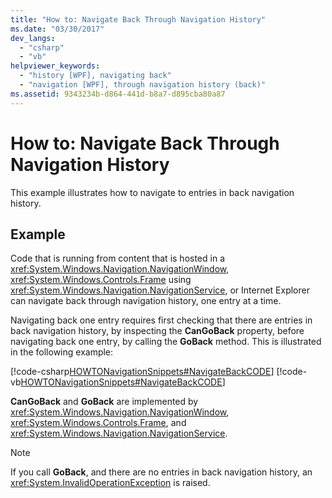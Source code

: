 ```yaml
---
title: "How to: Navigate Back Through Navigation History"
ms.date: "03/30/2017"
dev_langs: 
  - "csharp"
  - "vb"
helpviewer_keywords: 
  - "history [WPF], navigating back"
  - "navigation [WPF], through navigation history (back)"
ms.assetid: 9343234b-d864-441d-b8a7-d895cba80a87
---
```

# How to: Navigate Back Through Navigation History
This example illustrates how to navigate to entries in back navigation history.  
  
## Example  
 Code that is running from content that is hosted in a <xref:System.Windows.Navigation.NavigationWindow>, <xref:System.Windows.Controls.Frame> using <xref:System.Windows.Navigation.NavigationService>, or Internet Explorer can navigate back through navigation history, one entry at a time.  
  
 Navigating back one entry requires first checking that there are entries in back navigation history, by inspecting the **CanGoBack** property, before navigating back one entry, by calling the **GoBack** method. This is illustrated in the following example:  
  
 [!code-csharp[HOWTONavigationSnippets#NavigateBackCODE](~/samples/snippets/csharp/VS_Snippets_Wpf/HOWTONavigationSnippets/CSharp/HomePage.xaml.cs#navigatebackcode)]
 [!code-vb[HOWTONavigationSnippets#NavigateBackCODE](~/samples/snippets/visualbasic/VS_Snippets_Wpf/HOWTONavigationSnippets/visualbasic/homepage.xaml.vb#navigatebackcode)]  
  
 **CanGoBack** and **GoBack** are implemented by <xref:System.Windows.Navigation.NavigationWindow>, <xref:System.Windows.Controls.Frame>, and <xref:System.Windows.Navigation.NavigationService>.  
  
> [!NOTE]
>  If you call **GoBack**, and there are no entries in back navigation history, an <xref:System.InvalidOperationException> is raised.

